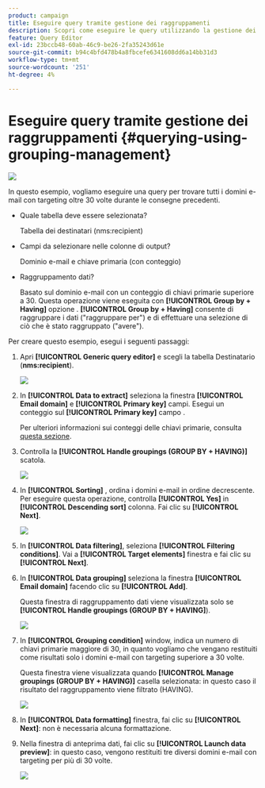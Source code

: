 ```yaml
---
product: campaign
title: Eseguire query tramite gestione dei raggruppamenti
description: Scopri come eseguire le query utilizzando la gestione dei raggruppamenti
feature: Query Editor
exl-id: 23bccb48-60ab-46c9-be26-2fa35243d61e
source-git-commit: b94c4bfd478b4a8fbcefe6341608dd6a14bb31d3
workflow-type: tm+mt
source-wordcount: '251'
ht-degree: 4%

---
```


# Eseguire query tramite gestione dei raggruppamenti {#querying-using-grouping-management}

![](../../assets/common.svg)

In questo esempio, vogliamo eseguire una query per trovare tutti i domini e-mail con targeting oltre 30 volte durante le consegne precedenti.

* Quale tabella deve essere selezionata?

   Tabella dei destinatari (nms:recipient)

* Campi da selezionare nelle colonne di output?

   Dominio e-mail e chiave primaria (con conteggio)

* Raggruppamento dati?

   Basato sul dominio e-mail con un conteggio di chiavi primarie superiore a 30. Questa operazione viene eseguita con **[!UICONTROL Group by + Having]** opzione . **[!UICONTROL Group by + Having]** consente di raggruppare i dati (&quot;raggruppare per&quot;) e di effettuare una selezione di ciò che è stato raggruppato (&quot;avere&quot;).

Per creare questo esempio, esegui i seguenti passaggi:

1. Apri **[!UICONTROL Generic query editor]** e scegli la tabella Destinatario (**nms:recipient**).

   ![](assets/query_editor_02.png)

1. In **[!UICONTROL Data to extract]** seleziona la finestra **[!UICONTROL Email domain]** e **[!UICONTROL Primary key]** campi. Esegui un conteggio sul **[!UICONTROL Primary key]** campo .

   Per ulteriori informazioni sui conteggi delle chiavi primarie, consulta [questa sezione](../../platform/using/defining-filter-conditions.md#building-expressions).

1. Controlla la **[!UICONTROL Handle groupings (GROUP BY + HAVING)]** scatola.

   ![](assets/query_editor_nveau_29.png)

1. In **[!UICONTROL Sorting]** , ordina i domini e-mail in ordine decrescente. Per eseguire questa operazione, controlla **[!UICONTROL Yes]** in **[!UICONTROL Descending sort]** colonna. Fai clic su **[!UICONTROL Next]**.

   ![](assets/query_editor_nveau_70.png)

1. In **[!UICONTROL Data filtering]**, seleziona **[!UICONTROL Filtering conditions]**. Vai a **[!UICONTROL Target elements]** finestra e fai clic su **[!UICONTROL Next]**.
1. In **[!UICONTROL Data grouping]** seleziona la finestra **[!UICONTROL Email domain]** facendo clic su **[!UICONTROL Add]**.

   Questa finestra di raggruppamento dati viene visualizzata solo se **[!UICONTROL Handle groupings (GROUP BY + HAVING]**).

   ![](assets/query_editor_blocklist_04.png)

1. In **[!UICONTROL Grouping condition]** window, indica un numero di chiavi primarie maggiore di 30, in quanto vogliamo che vengano restituiti come risultati solo i domini e-mail con targeting superiore a 30 volte.

   Questa finestra viene visualizzata quando **[!UICONTROL Manage groupings (GROUP BY + HAVING)]** casella selezionata: in questo caso il risultato del raggruppamento viene filtrato (HAVING).

   ![](assets/query_editor_blocklist_05.png)

1. In **[!UICONTROL Data formatting]** finestra, fai clic su **[!UICONTROL Next]**: non è necessaria alcuna formattazione.
1. Nella finestra di anteprima dati, fai clic su **[!UICONTROL Launch data preview]**: in questo caso, vengono restituiti tre diversi domini e-mail con targeting per più di 30 volte.

   ![](assets/query_editor_blocklist_06.png)
